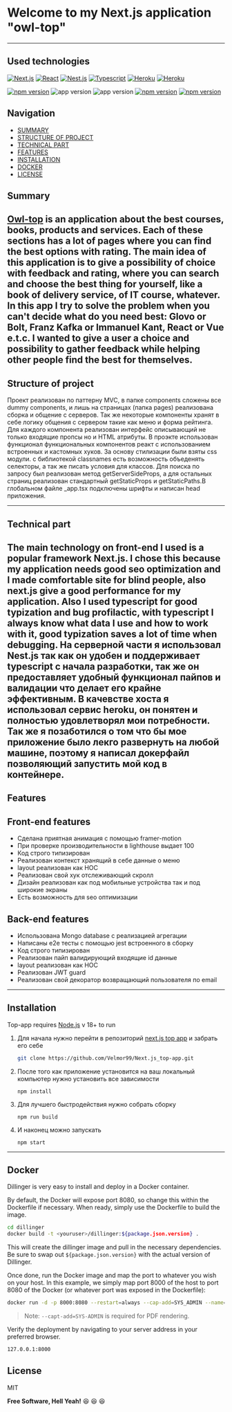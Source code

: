 # Welcome to my Next.js application "owl-top"
---
## Used technologies

[![Next.js](https://img.shields.io/badge/Next.js-blueviolet.svg?style=for-the-badge&logo=Next.js&labelColor=000000&logoWidth=20)](https://nextjs.org/) [![React](https://img.shields.io/badge/React-blue.svg?style=for-the-badge&logo=React&labelColor=23272f&logoWidth=20)](https://react.dev/) [![Nest.js](https://img.shields.io/badge/Nest.js-gray.svg?style=for-the-badge&logo=Nestjs&labelColor=e0234e&logoWidth=20)](https://nestjs.com/) [![Typescript](https://img.shields.io/badge/typescript-3178c6.svg?style=for-the-badge&logo=typescript&labelColor=262626&logoWidth=20)](https://www.typescriptlang.org/) 
[![Heroku](https://img.shields.io/badge/heroku-9575b9.svg?style=for-the-badge&logo=heroku&labelColor=262626&logoWidth=20)](https://id.heroku.com/login) [![Heroku](https://img.shields.io/badge/docker-eff0f2.svg?style=for-the-badge&logo=docker&labelColor=262626&logoWidth=20)](https://www.docker.com/) 

[![npm version](https://img.shields.io/badge/node-18.12.1-green)](https://nodejs.org/en) ![app version](https://img.shields.io/badge/version-1.0.0-green) ![app version](https://img.shields.io/badge/license-MIT-green) [![npm version](https://img.shields.io/badge/front_end-link-purple)](https://top-app-4ffe51ef33b4.herokuapp.com/) [![npm version](https://img.shields.io/badge/backend-link-red)](https://github.com/Velmor99/nestjs_top_api)

## Navigation
- [SUMMARY](#title1)
- [STRUCTURE OF PROJECT](#title2)
- [TECHNICAL PART](#title3)
- [FEATURES](#title4)
- [INSTALLATION](#title5)
- [DOCKER](#title6)
- [LICENSE](#title7)

## <a id="title1">Summary</a>
[Owl-top](https://top-app-4ffe51ef33b4.herokuapp.com/) is an application about the best courses, books, products and services.
Each of these sections has a lot of pages where you can find the best options with rating. 
The main idea of this application is to give a possibility of choice with feedback and rating, where you can search and choose the best thing for yourself, like a book of delivery service, of IT course, whatever.
In this app I try to solve the problem when you can't decide what do you need best: Glovo or Bolt, Franz Kafka or Immanuel Kant, React or Vue e.t.c. I wanted to give a user a choice and possibility to gather feedback while helping other people find the best for themselves.
---
## <a id="title2">Structure of project</a>

Проект реализован по паттерну MVC, в папке components сложены все dummy components, и лишь на страницах (папка pages) реализована сборка и общение с серверов. Так же некоторые компоненты хранят в себе логику общения с сервером такие как меню и форма рейтинга. Для каждого компонента реализован интерфейс описывающий не только входящие пропсы но и HTML атрибуты. В проэкте использован функционал функциональных компонентов реакт с использованием встроенных и кастомных хуков. За основу стилизации были взяты css модули. с библиотекой classnames есть возможность объеденять селекторы, а так же писать условия для классов. Для поиска по запросу был реализован метод getServerSideProps, а для остальных страниц реализован стандартный getStaticProps и getStaticPaths.В глобальном файле _app.tsx подключены шрифты и написан head приложения.

---

## <a id="title3">Technical part</a>
The main technology on front-end I used is a popular framework Next.js. I chose this because my application needs good seo optimization and I made comfortable site for blind people, also next.js give a good performance for my application. Also I used typescript for good typization and bug profilactic, with typescript I always know what data I use and how to work with it, good typization saves a lot of time when debugging. 
На серверной части я использовал Nest.js так как он удобен и поддерживает typescript с начала разработки, так же он предоставляет удобный функционал пайпов и валидации что делает его крайне эффективным.
В качевстве хоста я использовал сервис heroku, он понятен и полностью удовлетворял мои потребности. Так же я позаботился о том что бы мое приложение было лекго развернуть на любой машине, поэтому я написал докерфайл позволяющий запустить мой код в контейнере.
---


## <a id="title4">Features</a>
## Front-end features

- Сделана приятная анимация с помощью framer-motion
- При проверке производительности в lighthouse выдает 100
- Код строго типизирован
- Реализован контекст хранящий в себе данные о меню
- layout реализован как HOC
- Реализован свой хук отслеживающий скролл
- Дизайн реализован как под мобильные устройства так и под широкие экраны
- Есть возможность для seo оптимизации


## Back-end features

- Использована Mongo database с реализацией агрегации
- Написаны e2e тесты с помощью jest встроенного в сборку
- Код строго типизирован
- Реализован пайп валидирующий входящие id данные
- layout реализован как HOC
- Реализован JWT guard
- Реализован свой декоратор возвращающий пользователя по email
---

## <a id="title5">Installation</a>
Top-app requires [Node.js](https://nodejs.org/en) v 18+ to run

1. Для начала нужно перейти в репозиторий [next.js top app](https://github.com/Velmor99/Next.js_top-app) и забрать его себе 
    ```sh
    git clone https://github.com/Velmor99/Next.js_top-app.git
    ```
2. После того как приложение установится на ваш локальный компьютер нужно установить все зависимости
    ```
    npm install
    ```
3. Для лучшего быстродействия нужно собрать сборку 
    ```
    npm run build
    ```
4. И наконец можно запускать 
    ```
    npm start
    ```
---



## <a id="title6">Docker</a>

Dillinger is very easy to install and deploy in a Docker container.

By default, the Docker will expose port 8080, so change this within the
Dockerfile if necessary. When ready, simply use the Dockerfile to
build the image.

```sh
cd dillinger
docker build -t <youruser>/dillinger:${package.json.version} .
```

This will create the dillinger image and pull in the necessary dependencies.
Be sure to swap out `${package.json.version}` with the actual
version of Dillinger.

Once done, run the Docker image and map the port to whatever you wish on
your host. In this example, we simply map port 8000 of the host to
port 8080 of the Docker (or whatever port was exposed in the Dockerfile):

```sh
docker run -d -p 8000:8080 --restart=always --cap-add=SYS_ADMIN --name=dillinger <youruser>/dillinger:${package.json.version}
```

> Note: `--capt-add=SYS-ADMIN` is required for PDF rendering.

Verify the deployment by navigating to your server address in
your preferred browser.

```sh
127.0.0.1:8000
```

## <a id="title7">License</a>

MIT

**Free Software, Hell Yeah!** 
:laughing: :laughing: :laughing:
